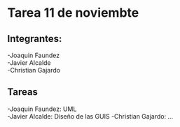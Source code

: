 # Tarea 11 de noviembte

## Integrantes:
-Joaquin Faundez   
-Javier Alcalde  
-Christian Gajardo

## Tareas
-Joaquin Faundez: UML  
-Javier Alcalde: Diseño de las GUIS
-Christian Gajardo: ... 